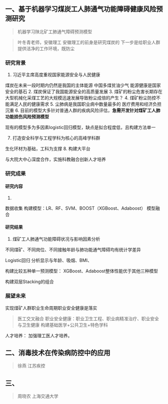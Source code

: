 # 


## 一、基于机器学习煤炭工人肺通气功能障碍健康风险预测研究
> 机器学习陕北矿工肺通气障碍预测模型

> 叶冬青老师，安徽理工
> 安徽理工的前身是研究煤炭的
> 下一步是给职业人群提供洁净的工作环境，既防尘

### 研究背景
1. 习近平主席高度重视国家能源安全与人民健康

煤炭在未来一段时期内仍然是我国的主体能源
中国多煤贫油少气
能源健康是国家安全的基石
2. 煤炭保证了我国能源安全的高质量发展
3. 煤矿的粉尘危害长期存在
大型机械化采煤工艺的大规模迅速发展导致粉尘成倍的产生？
4. 煤矿粉尘防控不能满足人民的健康需求
5. 尘肺病是我国职业病中数量最多的
医疗费用和经济负担沉重
6. 目前的模型大多针对普通人群的疾病风险评估，**急需开发针对煤矿工人肺功能损伤风险预测模型**

现有的模型多为多因素logistic回归模型，缺点是拟合程度低，且构建方法单一

7. 打造安全科学与工程学科为核心的高峰学科群

生化环材为基础，工科为支撑
8. 构建大平台

与大院大中心深度合作，实施科教融合创新人才培养


### 研究成果
#### 研究内容
1. 

数据收集
构建模型：LR、RF、SVM、BOOST（XGBoost、Adaboost）
模型融合

#### 研究结果
1. 煤矿工人肺通气功能障碍状况与影响因素分析

不同煤矿、不同岗位、不同接触年龄与肺功能通气障碍均有统计学差异

Logistic回归 分析显示与年龄、吸烟、BMI、

构建比较五种单一预测模型：
XGBoost、Adaboost整体性能优于其他三种模型

构建双层Stacking的组合
### 展望未来
实现煤矿人群职业生命周期职业安全健康是落实

> 医工交叉融合
> 职业安全健康：职业卫生工程、职业病精准治疗、职业安全与卫生健康
> 构建基础医学+公共卫生+特色学科

人才培养：
加强理工医人才培养。

## 二、消毒技术在传染病防控中的应用

> 徐燕
> 江苏疾控

## 三、

> 周晓农
> 上海交通大学






